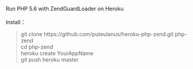 Run PHP 5.6 with ZendGuardLoader on Heroku
<br>
<br>
Install：
<br>
<blockquote formatblock="1" style="margin: 0.8em 0px 0.8em 2em; padding: 0px 0px 0px 0.7em; border-left: 2px solid rgb(221, 221, 221);">
    git clone https://github.com/puteulanus/heroku-php-zend.git php-zend
    <br>
    cd php-zend
    <br>
    heroku create YourAppName
    <br>
    git push heroku master
    <br>
</blockquote>
<br>
